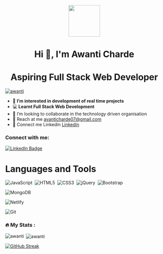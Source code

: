 

<!-- # avanticharde -->

<div id="header" align="center">
  <img src="https://media.giphy.com/media/M9gbBd9nbDrOTu1Mqx/giphy.gif" width="100"/>
</div>


<h1 align="center">Hi 👋, I'm  Awanti Charde</h1>
<!-- <h3 align="center">A Passionate Full Stack Web Developer from India</h3> -->
<h1 align="center">Aspiring Full Stack Web Developer</h1>


<!-- <p align="left"> <img src="https://komarev.com/ghpvc/?username=avanticharde&label=Profile%20views&color=0e75b6&style=flat" alt="avanticharde" />
<div align="center"><a href="https://git.io/typing-svg"><img src="https://readme-typing-svg.demolab.com?font=Fira+Code&weight=500&size=25&duration=2000&pause=1000&color=0FE6F7&center=true&width=550&lines=Aspring+Full+Stack+ Web+Developer" alt="Typing SVG" /></a>//
</div></p> -->

<p> <a href="https://github.com/ryo-ma/github-profile-trophy"><img src="https://github-profile-trophy.vercel.app/?username=avanticharde" alt="awanti" /></a></p>

- 👀 <b>I’m interested in development of real time projects</b>
- 💻 <b>Learnt Full Stack Web Development </b>
- 🤝 I’m looking to collaborate in the technology driven organisation 
- 💌 Reach at me avanticharde07@gmail.com
- 🔗 Connect me Linkedin <a target=_blank href="https://www.linkedin.com/in/www.linkedin.com/in/awanti-charde/" >Linkedin</a>
<!-- 🔗 Know more about me  <a target=_blank href="https://drive.google.com/file/d/1zaKV0PMn3Zf79WhEMjPloyIMbvaWn_6R/view?usp=share_link" >Resume</a>
- 🔗 My Portfolio <a target ="_blank" href = "https://8309harshalwagh.netlify.app/">Click Here</a>-->


<h3 align="left">Connect with me:</h3>
<div id="badges">
  <a href="https://www.linkedin.com/in/awanti-charde/">
    <img src="https://img.shields.io/badge/LinkedIn-blue?style=for-the-badge&logo=linkedin&logoColor=white" alt="LinkedIn Badge"/>
  </a>
   <!--<a href="https://drive.google.com/file/d/1zaKV0PMn3Zf79WhEMjPloyIMbvaWn_6R/view?usp=sharing">
    <img src="https://img.shields.io/badge/Resume-blue?style=for-the-badge&logo=Resume&logoColor=white" alt="Twitter Badge"/>
  </a>-->
 
</div>
 <img src="https://komarev.com/ghpvc/?username=avanticharde&style=flat-square&color=blue" alt=""/>

<h1> Languages and Tools </h1>
<!-- <img src="https://skillicons.dev/icons?i=javascript,netlify,vscode,html,css,git,github,codepen,nodejs,express,mongodb,postman,replit"/> -->

<div>
<!--   **Frontend:** -->


![JavaScript](https://img.shields.io/badge/javascript-%23323330.svg?style=for-the-badge&logo=javascript&logoColor=%23F7DF1E)&nbsp;
![HTML5](https://img.shields.io/badge/html5-%23E34F26.svg?style=for-the-badge&logo=html5&logoColor=white)&nbsp;
![CSS3](https://img.shields.io/badge/css3-%231572B6.svg?style=for-the-badge&logo=css3&logoColor=white)&nbsp;
![jQuery](https://img.shields.io/badge/jquery-%230769AD.svg?style=for-the-badge&logo=jquery&logoColor=white)&nbsp;
![Bootstrap](https://img.shields.io/badge/bootstrap-%23563D7C.svg?style=for-the-badge&logo=bootstrap&logoColor=white)&nbsp;


<!-- **Backend:** -->
  
  
  
<!--![Express.js](https://img.shields.io/badge/express.js-%23404d59.svg?style=for-the-badge&logo=express&logoColor=%2361DAFB)&nbsp;-->
![MongoDB](https://img.shields.io/badge/MongoDB-%234ea94b.svg?style=for-the-badge&logo=mongodb&logoColor=white)&nbsp;
<!--![Redis](https://img.shields.io/badge/redis-%23DD0031.svg?style=for-the-badge&logo=redis&logoColor=white)&nbsp;-->
<!--![NodeJS](https://img.shields.io/badge/node.js-6DA55F?style=for-the-badge&logo=node.js&logoColor=white)&nbsp;-->
<!--![Socket.io](https://img.shields.io/badge/Socket.io-black?style=for-the-badge&logo=socket.io&badgeColor=010101)&nbsp;-->
<!--![Nodemon](https://img.shields.io/badge/NODEMON-%23323330.svg?style=for-the-badge&logo=nodemon&logoColor=%BBDEAD)&nbsp;-->
![Netlify](https://img.shields.io/badge/netlify-%23000000.svg?style=for-the-badge&logo=netlify&logoColor=#00C7B7)&nbsp;
<!--![NPM](https://img.shields.io/badge/NPM-%23CB3837.svg?style=for-the-badge&logo=npm&logoColor=white)&nbsp;-->
<!--![Postman](https://img.shields.io/badge/Postman-FF6C37?style=for-the-badge&logo=postman&logoColor=white)&nbsp;-->
![Git](https://img.shields.io/badge/git-%23F05033.svg?style=for-the-badge&logo=git&logoColor=white)&nbsp;
&nbsp;
</div>


### :fire: My Stats :

<p><img align="left" src="https://github-readme-stats.vercel.app/api/top-langs?username=avanticharde&show_icons=true&locale=en&layout=compact&theme=dark&background=000000" alt="awanti" /></p>

<p>&nbsp;<img align="center" src="https://github-readme-stats.vercel.app/api?username=avanticharde&show_icons=true&locale=en&theme=dark&background=000000" alt="awanti" /></p>



[![GitHub Streak](https://github-readme-streak-stats.herokuapp.com?user=avanticharde&theme=dark&background=000000)](https://git.io/streak-stats)
<br>






 

